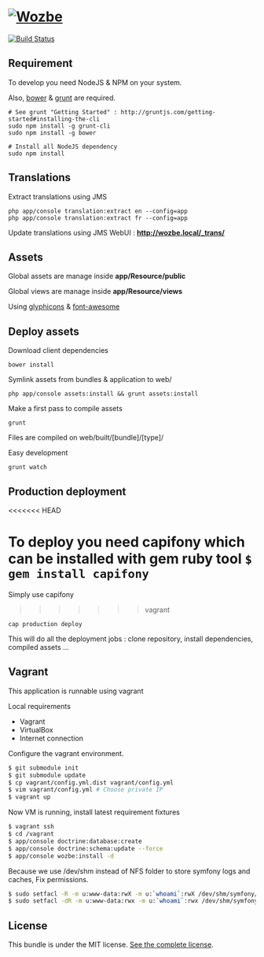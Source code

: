 [![Wozbe](http://wozbe.com/bundles/app/images/logo-wozbe-full-alpha.png)](http://wozbe.com)
=====

[![Build Status](https://api.travis-ci.org/wozbe/wozbe.com.png)](http://travis-ci.org/#!/wozbe/wozbe.com)

Requirement
-----------
To develop you need NodeJS & NPM on your system.

Also, [bower](https://github.com/bower/bower) & [grunt](http://gruntjs.com/) are required.

    # See grunt "Getting Started" : http://gruntjs.com/getting-started#installing-the-cli
    sudo npm install -g grunt-cli
    sudo npm install -g bower

    # Install all NodeJS dependency
    sudo npm install

Translations
------------
Extract translations using JMS

    php app/console translation:extract en --config=app
    php app/console translation:extract fr --config=app

Update translations using JMS WebUI : **http://wozbe.local/_trans/**

Assets
------
Global assets are manage inside **app/Resource/public**

Global views are manage inside **app/Resource/views**

Using [glyphicons](http://glyphicons.com/) & [font-awesome](http://fortawesome.github.io/Font-Awesome/icons/)

Deploy assets
-------------
Download client dependencies
    
    bower install

Symlink assets from bundles & application to web/

    php app/console assets:install && grunt assets:install

Make a first pass to compile assets

    grunt

Files are compiled on web/built/[bundle]/[type]/

Easy development

    grunt watch

Production deployment
---------------------
<<<<<<< HEAD

To deploy you need capifony which can be installed with **gem** ruby tool `$ gem install capifony`
=======
Simply use capifony 
>>>>>>> vagrant

    cap production deploy

This will do all the deployment jobs : clone repository, install dependencies, compiled assets ...


Vagrant
-------
This application is runnable using vagrant

Local requirements

* Vagrant
* VirtualBox
* Internet connection

Configure the vagrant environment.

```bash
$ git submodule init
$ git submodule update
$ cp vagrant/config.yml.dist vagrant/config.yml
$ vim vagrant/config.yml # Choose private IP
$ vagrant up
```

Now VM is running, install latest requirement fixtures

```bash
$ vagrant ssh
$ cd /vagrant
$ app/console doctrine:database:create
$ app/console doctrine:schema:update --force
$ app/console wozbe:install -d
```

Because we use /dev/shm instead of NFS folder to store symfony logs and caches,
Fix permissions.

```bash
$ sudo setfacl -R -m u:www-data:rwX -m u:`whoami`:rwX /dev/shm/symfony/
$ sudo setfacl -dR -m u:www-data:rwx -m u:`whoami`:rwx /dev/shm/symfony/
```

License
-------

This bundle is under the MIT license. [See the complete license](https://github.com/wozbe/wozbe.com/blob/master/LICENSE).
